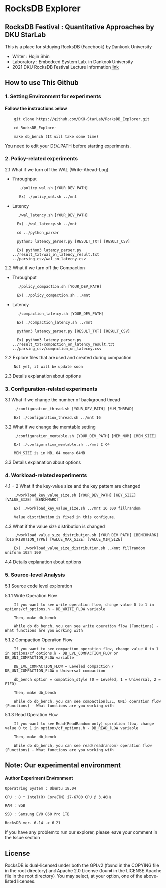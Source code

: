 # RocksDB Explorer 

## RocksDB Festival : Quantitative Approaches by DKU StarLab

This is a place for stduying RocksDB (Facebook) by Dankook University
- Writer : Hojin Shin
- Laboratory : Embedded System Lab. in Dankook University
- 2021 DKU RocksDB Festival Lecture Information [link]()

## How to use This Github

### 1. Setting Environment for experiments

#### Follow the instructions below 

        git clone https://github.com/DKU-StarLab/RocksDB_Explorer.git
        
        cd RocksDB_Explorer
        
        make db_bench (It will take some time)

You need to edit your DEV_PATH before starting experiments.

### 2. Policy-related experiments

2.1 What if we turn off the WAL (Write-Ahead-Log)

* Throughput

         ./policy_wal.sh [YOUR_DEV_PATH]
         
         Ex) ./policy_wal.sh ../mnt

* Latency
        
        ./wal_latency.sh [YOUR_DEV_PATH]
        
        Ex) ./wal_latency.sh ../mnt
        
        cd ../python_parser
        
        python3 latency_parser.py [RESULT_TXT] [RESULT_CSV]
        
        Ex) python3 latency_parser.py ../result_txt/wal_on_latency_result.txt ../parsing_csv/wal_on_latecny.csv
        
2.2 What if we turn off the Compaction

* Throughput

        ./policy_compaction.sh [YOUR_DEV_PATH]
        
        Ex) ./policy_compaction.sh ../mnt

* Latency

        ./compaction_latency.sh [YOUR_DEV_PATH]
        
        Ex) ./compaction_latency.sh ../mnt
        
        python3 latency_parser.py [RESULT_TXT] [RESULT_CSV]
        
        Ex) python3 latency_parser.py ../result_txt/compaction_on_latency_result.txt ../parsing_csv/compaction_on_latecny.csv

2.2 Explore files that are used and created during compaction

        Not yet, it will be update soon
        
2.3 Details explanation about options

### 3. Configuration-related experiments

3.1 What if we change the number of background thread

        ./configuration_thread.sh [YOUR_DEV_PATH] [NUM_THREAD]
        
        Ex) ./configuration_thread.sh ../mnt 16

3.2 What if we change the memtable setting

        ./configuration_memtable.sh [YOUR_DEV_PATH] [MEM_NUM] [MEM_SIZE]
        
        Ex) ./configuration_memtable.sh ../mnt 2 64
        
        MEM_SIZE is in MB, 64 means 64MB

3.3 Details explanation about options

### 4. Workload-related experiments

4.1 + 2 What if the key-value size and the key pattern are changed

        ./workload_key_value_size.sh [YOUR_DEV_PATH] [KEY_SIZE] [VALUE_SIZE] [BENCHMARK]
        
        Ex) ./workload_key_value_size.sh ../mnt 16 100 fillrandom
        
        Value distribution is fixed in this configure.

4.3 What if the value size distribution is changed

        ./workload_value_size_distribution.sh [YOUR_DEV_PATH] [BENCHMARK] [DISTRIBUTION_TYPE] [VALUE_MAX_SIZE] [VALUE_MIN_SIZE]
        
        Ex) ./workload_value_size_distribution.sh ../mnt fillrandom uniform 1024 100

4.4 Details explanation about options

### 5. Source-level Analysis

5.1 Source code level exploration

5.1.1 Write Operation Flow

        If you want to see write operation flow, change value 0 to 1 in options/cf_options.h - DB_WRITE_FLOW variable
        
        Then, make db_bench
        
        While do db_bench, you can see write operation flow (Functions) - What functions are you working with

5.1.2 Compaction Operation Flow

        If you want to see compaction operation flow, change value 0 to 1 in options/cf_options.h - DB_LVL_COMPACTION_FLOW or DB_UNI_COMPACTION_FLOW variable
        
        DB_LVL_COMPACTION_FLOW = Leveled compaction / DB_UNI_COMPACTION_FLOW = Universal compaction
        
        db_bench option = compation_style (0 = Leveled, 1 = Universal, 2 = FIFO)
        
        Then, make db_bench
        
        While do db_bench, you can see compaction(LVL, UNI) operation flow (Functions) - What functions are you working with

5.1.3 Read Operation Flow

        If you want to see Read(ReadRandom only) operation flow, change value 0 to 1 in options/cf_options.h - DB_READ_FLOW variable

        Then, make db_bench

        While do db_bench, you can see read(readrandom) operation flow (Functions) - What functions are you working with

## Note: Our experimental environment

#### Author Experiment Environment

    Operatring System : Ubuntu 18.04
  
    CPU : 8 * Intel(R) Core(TM) i7-6700 CPU @ 3.40Hz
  
    RAM : 8GB
  
    SSD : Samsung EVO 860 Pro 1TB
  
    RocksDB ver. 6.14 -> 6.21

If you have any problem to run our explorer, please leave your comment in the Issue section

## License

RocksDB is dual-licensed under both the GPLv2 (found in the COPYING file in the root directory) and Apache 2.0 License (found in the LICENSE.Apache file in the root directory).  You may select, at your option, one of the above-listed licenses.
